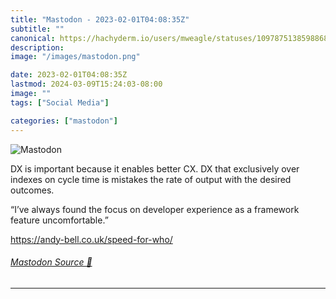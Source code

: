 ```yaml
---
title: "Mastodon - 2023-02-01T04:08:35Z"
subtitle: ""
canonical: https://hachyderm.io/users/mweagle/statuses/109787513859886870
description:
image: "/images/mastodon.png"

date: 2023-02-01T04:08:35Z
lastmod: 2024-03-09T15:24:03-08:00
image: ""
tags: ["Social Media"]

categories: ["mastodon"]
---
```

![Mastodon](/images/mastodon.png)

<p>DX is important because it enables better CX. DX that exclusively over indexes on cycle time is mistakes the rate of output with the desired outcomes.</p><p>“I’ve always found the focus on developer experience as a framework feature uncomfortable.”</p><p><a href="https://andy-bell.co.uk/speed-for-who/" target="_blank" rel="nofollow noopener noreferrer" translate="no"><span class="invisible">https://</span><span class="">andy-bell.co.uk/speed-for-who/</span><span class="invisible"></span></a></p>


###### [Mastodon Source 🐘](https://hachyderm.io/@mweagle/109787513859886870)

___
